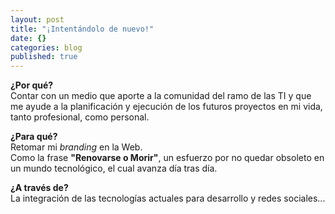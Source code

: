 ```yaml
---
layout: post
title: "¡Intentándolo de nuevo!"
date: {}
categories: blog
published: true
---
```


**¿Por qué?**<br />
Contar con un medio que aporte a la comunidad del ramo de las TI y que me ayude a la planificación y ejecución de los futuros proyectos en mi vida, tanto profesional, como personal.

**¿Para qué?**<br />
Retomar mi *branding* en la Web.<br />
Como la frase **"Renovarse o Morir"**, un esfuerzo por no quedar obsoleto en un mundo tecnológico, el cual avanza día tras día.

**¿A través de?**<br />
La integración de las tecnologías actuales para desarrollo y redes sociales...